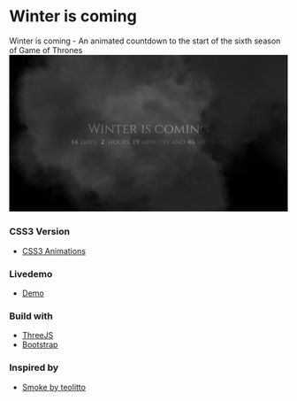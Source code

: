 # Winter is coming

Winter is coming - An animated countdown to the start of the sixth season of Game of Thrones
![alt text][previewImg]

### CSS3 Version
- [CSS3 Animations](https://github.com/RomanKol/winteriscoming_css/)

### Livedemo
- [Demo](http://www.kollatschny.net/winteriscoming)

### Build with
- [ThreeJS](https://github.com/mrdoob/three.js/)
- [Bootstrap](https://github.com/twbs/bootstrap/)

### Inspired by
- [Smoke by teolitto](http://codepen.io/teolitto/pen/KwOVvL)

[previewImg]: https://raw.githubusercontent.com/RomanKol/winteriscoming/master/app/images/winteriscoming_small.jpg "Preview Image"